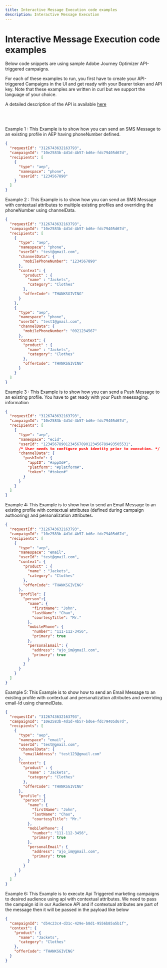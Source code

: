 ```yaml
---
title: Interactive Message Execution code examples
description: Interactive Message Execution
--- 
```


# Interactive Message Execution code examples

Below code snippets are using sample Adobe Journey Optimizer API-triggered campaigns.

For each of these examples to run, you first have to create your API-triggered Campaigns in the UI and get ready with your Bearer token and API key. Note that these examples are written in curl but we support the language of your choice.

A detailed description of the API is available [here](https://developer.adobe.com/journey-optimizer-apis/references/messaging/)

<br/><br/>

<summary>Example 1 : This Example is to show how you can send an SMS Message to an existing profile in AEP having phoneNumber defined.</summary>
<p>

```json
{
  "requestId": "3126743632163793",
  "campaignId": "10e2583b-4d1d-4b57-bd6e-fdc79405d67d",
  "recipients": [
    {
      "type": "aep",
      "namespace": "phone",
      "userId": "1234567890"
    }
  ]
}
```

</p>

<summary>Example 2 : This Example is to show how you can send an SMS Message with contextual attributes to multiple existing profiles and overriding the phoneNumber using channelData.</summary>
<p>

```json
{
  "requestId": "3126743632163793",
  "campaignId": "10e2583b-4d1d-4b57-bd6e-fdc79405d67d",
  "recipients": [
    {
      "type": "aep",
      "namespace": "phone",
      "userId": "test@gmail.com",
      "channelData": {
        "mobilePhoneNumber": "1234567890"
      },
      "context": {
        "product" : {
          "name" : "Jackets",
          "category": "Clothes"
        },
        "offerCode": "THANKSGIVING"
      }
    },
    {
      "type": "aep",
      "namespace": "phone",
      "userId": "test1@gmail.com",
      "channelData": {
        "mobilePhoneNumber": "0921234567"
      },
      "context": {
        "product" : {
          "name" : "Jackets",
          "category": "Clothes"
        },
        "offerCode": "THANKSGIVING"
      }
    }
  ]
}
```

</p>

<summary>Example 3 : This Example is to show how you can send a Push Message to an existing profile. You have to get ready with your Push meessaging. information </summary>

<p>

```json
{
  "requestId": "3126743632163793",
  "campaignId": "10e2583b-4d1d-4b57-bd6e-fdc79405d67d",
  "recipients": [
    {
      "type": "aep",
      "namespace": "ecid",
      "userId": "12345678901234567890123456789493505531",
      /* User needs to configure push identity prior to execution. */
      "channelData": {
        "pushInfo": {
          "appID": "#appId#",
          "platform": "#platform#",
          "token": "#token#"
        }
      }
    }
  ]
}
```

</p>

<summary>Example 4: This Example is to show how to send an Email Message to an existing profile with contextual attributes (defined during campaign authooring) and personalization attributes. </summary>
<p>

```json
{
  "requestId": "3126743632163793",
  "campaignId": "10e2583b-4d1d-4b57-bd6e-fdc79405d67d",
  "recipients": [
    {
      "type": "aep",
      "namespace": "email",
      "userId": "test@gmail.com",
      "context": {
        "product" : {
          "name" : "Jackets",
          "category": "Clothes"
        },
        "offerCode": "THANKSGIVING"
      },
      "profile": {
        "person":{
          "name": {
            "firstName": "John",
            "lastName": "Chao",
            "courtesyTitle": "Mr."
          },
          "mobilePhone": {
            "number": "111-112-3456",
            "primary": true
          },
          "personalEmail": {
            "address": "ajo_im@gmail.com",
            "primary": true
          }
        }
      }
    }
  ]
}
```

</p>

<summary>Example 5: This Example is to show how to send an Email Message to an existing profile with contextual and personalization attributes and overriding email-Id using channelData. </summary>
<p>

```json
{
  "requestId": "3126743632163793",
  "campaignId": "10e2583b-4d1d-4b57-bd6e-fdc79405d67d",
  "recipients": [
    {
      "type": "aep",
      "namespace": "email",
      "userId": "test@gmail.com",
      "channelData": {
        "emailAddress": "test123@gmail.com"
      },
      "context": {
        "product" : {
          "name" : "Jackets",
          "category": "Clothes"
        },
        "offerCode": "THANKSGIVING"
      },
      "profile": {
        "person":{
          "name": {
            "firstName": "John",
            "lastName": "Chao",
            "courtesyTitle": "Mr."
          },
          "mobilePhone": {
            "number": "111-112-3456",
            "primary": true
          },
          "personalEmail": {
            "address": "ajo_im@gmail.com",
            "primary": true
          }
        }
      }
    }
  ]
}

```

</p>

<summary>Example 6: This Example is to execute Api Triggered marketing campaigns to desired audience using api with contextual attributes. 
We need to pass the campaign id in our Audience API and if contextual atributes are part of the message then it will be passed in the payload like below</summary>

```json
{
  "campaignId": "d54c23c4-d31c-429e-b8d1-9556b85a5b1f",
  "context": {
    "product": {
      "name": "Jackets",
      "category": "Clothes"
    },
    "offerCode": "THANKSGIVING"
  }
}
```

<p>